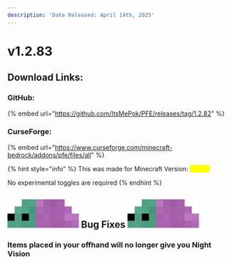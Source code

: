 ```yaml
---
description: 'Date Released: April 14th, 2025'
---
```


# v1.2.83

## Download Links:

### GitHub:

{% embed url="https://github.com/ItsMePok/PFE/releases/tag/1.2.82" %}

### CurseForge:

{% embed url="https://www.curseforge.com/minecraft-bedrock/addons/pfe/files/all" %}

{% hint style="info" %}
This was made for Minecraft Version: <mark style="color:yellow;">1.21.70</mark>

No experimental toggles are required
{% endhint %}

## <img src="https://github.com/ItsMePok/PFE/blob/wikiAssets/entity_icon/nebula_bug.png?raw=true" alt="Nebula Bug." data-size="line"> **Bug Fixes**  <img src="https://github.com/ItsMePok/PFE/blob/wikiAssets/entity_icon/nebula_bug.png?raw=true" alt="Nebula Bug." data-size="line">

### Items placed in your offhand will no longer give you Night Vision

